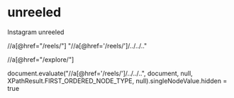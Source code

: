 # unreeled
Instagram unreeled


//a[@href="/reels/"]
"//a[@href='/reels/']/../../.."

//a[@href="/explore/"]

document.evaluate("//a[@href='/reels/']/../../..", document, null, XPathResult.FIRST_ORDERED_NODE_TYPE, null).singleNodeValue.hidden = true
